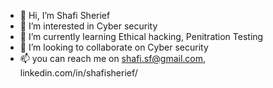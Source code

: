 - 👋 Hi, I’m Shafi Sherief
- 👀 I’m interested in Cyber security
- 🌱 I’m currently learning Ethical hacking, Penitration Testing 
- 💞️ I’m looking to collaborate on Cyber security
- 📫 you can reach me on shafi.sf@gmail.com, linkedin.com/in/shafisherief/

<!---
shafisf/shafisf is a ✨ special ✨ repository because its `README.md` (this file) appears on your GitHub profile.
You can click the Preview link to take a look at your changes.
--->
